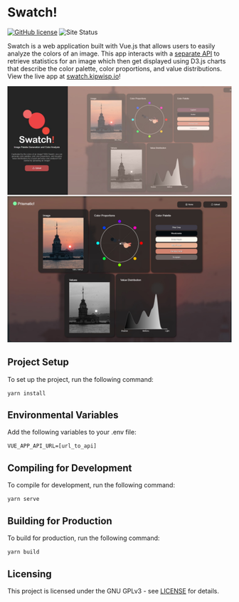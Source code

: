 # Swatch! 
[![GitHub license](https://img.shields.io/github/license/Kipwisp/swatch-app)](https://github.com/Kipwisp/swatch-app/blob/master/LICENSE)
![Site Status](https://img.shields.io/website?url=https%3A%2F%2Fswatch.kipwisp.io%2F)

Swatch is a web application built with Vue.js that allows users to easily analyze the colors of an image. This app interacts with a [separate API](https://github.com/Kipwisp/swatch-api) to retrieve statistics for an image which then get displayed using D3.js charts that describe the color palette, color proportions, and value distributions. View the live app at [swatch.kipwisp.io](https://swatch.kipwisp.io)!

![Home Screen](./media/main.jpg)
![Results Screen](./media/results.jpg)

## Project Setup
To set up the project, run the following command:
```
yarn install
```

## Environmental Variables
Add the following variables to your .env file:
```
VUE_APP_API_URL=[url_to_api]
```

## Compiling for Development
To compile for development, run the following command:
```
yarn serve
```

## Building for Production
To build for production, run the following command:
```
yarn build
```

## Licensing
This project is licensed under the GNU GPLv3 - see [LICENSE](https://raw.githubusercontent.com/Kipwisp/swatch-app/main/LICENSE?token=GHSAT0AAAAAABSOHVBSAZGEQ7R3JJHDCUSGYRRM2RQ) for details.